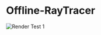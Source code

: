 # Offline-RayTracer
![Render Test 1]("https://github.com/MrVasif/Offline-RayTracer/blob/main/RenderTest.png?raw=true")
